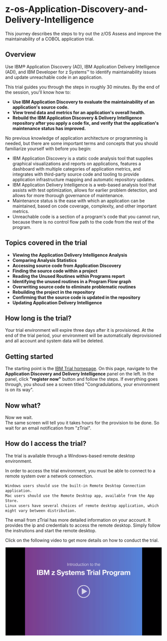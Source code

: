 # z-os-Application-Discovery-and-Delivery-Intelligence
This journey describes the steps to try out the z/OS Assess and improve the maintainability of a COBOL application trial. 

## Overview
Use IBM® Application Discovery (AD), IBM Application Delivery Intelligence (ADI), and IBM Developer for z Systems™ to identify maintainability issues and update unreachable code in an application.

This trial guides you through the steps in roughly 30 minutes. By the end of the session, you'll know how to:
* **Use IBM Application Discovery to evaluate the maintainability of an application's source code.**
* **View trend data and metrics for an application's overall health.**
* **Rebuild the IBM Application Discovery & Delivery Intelligence repository after you apply a code fix, and verify that the application's maintenance status has improved.**

No previous knowledge of application architecture or programming is needed, but there are some important terms and concepts that you should familiarize yourself with before you begin:
* IBM Application Discovery is a static code analysis tool that supplies graphical visualizations and reports on applications, features a dashboard with multiple categories of application metrics, and integrates with third-party source code and tooling to provide application infrastructure mapping and automatic repository updates.
* IBM Application Delivery Intelligence is a web-based analysis tool that assists with test optimization, allows for earlier problem detection, and allows for more thorough governance of maintenance.
* Maintenance status is the ease with which an application can be maintained, based on code coverage, complexity, and other important metrics.
* Unreachable code is a section of a program's code that you cannot run, because there is no control flow path to the code from the rest of the program.

## Topics covered in the trial
* **Viewing the Application Delivery Intelligence Analysis**
* **Comparing Analysis Statistics**
* **Accessing source code from Application Discovery**
* **Finding the source code within a project**
* **Reading the Unused Routines within Programs report**
* **Identifying the unused routines in a Program Flow graph**
* **Overwriting source code to eliminate problematic routines**
* **Rebuilding the project in the repository**
* **Confirming that the source code is updated in the repository**
* **Updating Application Delivery Intelligence**

## How long is the trial?

Your trial environment will expire three days after it is provisioned. At the end of the trial period, your environment will be automatically deprovisioned and all account and system data will be deleted.

## Getting started

The starting point is the [IBM Trial homepage](https://www-03.ibm.com/systems/z/resources/trials.html). On this page, navigate to the **Application Discovery and Delivery Intelligence** panel on the left. In the panel, click **"register now"** button and follow the steps. If everything goes through, you shoud see a screen titled "Congradulations, your environment is on its way".

## Now what?
Now we wait.   
The same screen will tell you it takes hours for the provision to be done. So wait for an email notification from "zTrial".

## How do I access the trial?

The trial is available through a Windows-based remote desktop environment.

In order to access the trial environment, you must be able to connect to a remote system over a network connection.

    Windows users should use the built-in Remote Desktop Connection application.
    Mac users should use the Remote Desktop app, available from the App Store.
    Linux users have several choices of remote desktop application, which might vary between distribution.
    
The email from zTrial has more detailed information on your account. It provides the ip and credentials to access the remote desktop. Simply follow the instrutions and start the remote desktop.

Click on the following video to get more details on how to conduct the trial.

[![Trial Video](img/Video.png)](https://developer.ibm.com/mainframe/wp-content/uploads/sites/46/2017/03/z_Systems_Trial_Program_Intro_ZCEE.mp4)

